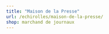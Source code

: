 ```yaml
---
title: "Maison de la Presse"
url: /echirolles/maison-de-la-presse/
shop: marchand de journaux
---
```

